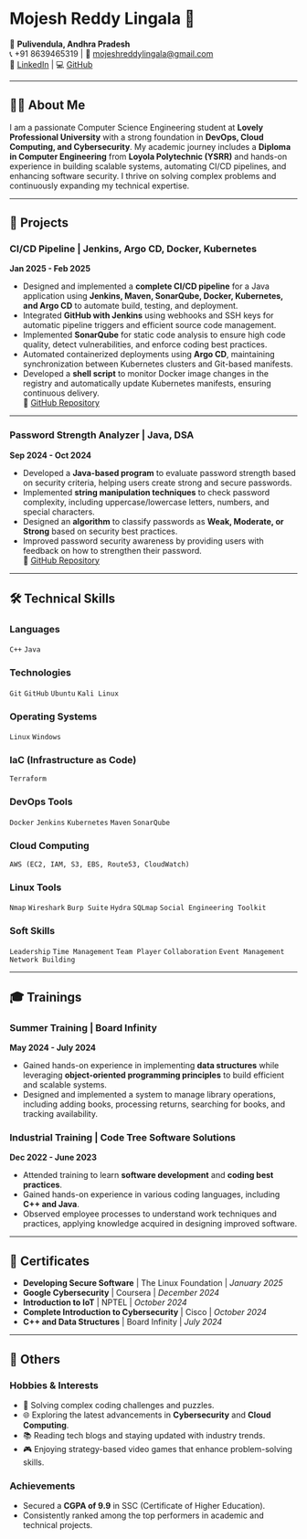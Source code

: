 
# Mojesh Reddy Lingala 🌟

📍 **Pulivendula, Andhra Pradesh**  
📞 +91 8639465319 | 📧 mojeshreddylingala@gmail.com  
🔗 [LinkedIn](https://www.linkedin.com/in/mojeshreddy/) | 💻 [GitHub](https://github.com/MojeshReddy)

---

## 👨‍💻 About Me

I am a passionate Computer Science Engineering student at **Lovely Professional University** with a strong foundation in **DevOps, Cloud Computing, and Cybersecurity**. My academic journey includes a **Diploma in Computer Engineering** from **Loyola Polytechnic (YSRR)** and hands-on experience in building scalable systems, automating CI/CD pipelines, and enhancing software security. I thrive on solving complex problems and continuously expanding my technical expertise.

---

## 🚀 Projects

### **CI/CD Pipeline** | Jenkins, Argo CD, Docker, Kubernetes  
**Jan 2025 - Feb 2025**  
- Designed and implemented a **complete CI/CD pipeline** for a Java application using **Jenkins, Maven, SonarQube, Docker, Kubernetes, and Argo CD** to automate build, testing, and deployment.  
- Integrated **GitHub with Jenkins** using webhooks and SSH keys for automatic pipeline triggers and efficient source code management.  
- Implemented **SonarQube** for static code analysis to ensure high code quality, detect vulnerabilities, and enforce coding best practices.  
- Automated containerized deployments using **Argo CD**, maintaining synchronization between Kubernetes clusters and Git-based manifests.  
- Developed a **shell script** to monitor Docker image changes in the registry and automatically update Kubernetes manifests, ensuring continuous delivery.  
🔗 [GitHub Repository](https://github.com/MojeshReddy/Jenkins-Pipeline)  

---

### **Password Strength Analyzer** | Java, DSA  
**Sep 2024 - Oct 2024**  
- Developed a **Java-based program** to evaluate password strength based on security criteria, helping users create strong and secure passwords.  
- Implemented **string manipulation techniques** to check password complexity, including uppercase/lowercase letters, numbers, and special characters.  
- Designed an **algorithm** to classify passwords as **Weak, Moderate, or Strong** based on security best practices.  
- Improved password security awareness by providing users with feedback on how to strengthen their password.  
🔗 [GitHub Repository](https://github.com/MojeshReddy/Password--Strength-Analyzer)  

---

## 🛠️ Technical Skills

### **Languages**  
`C++` `Java`

### **Technologies**  
`Git` `GitHub` `Ubuntu` `Kali Linux`

### **Operating Systems**  
`Linux` `Windows`

### **IaC (Infrastructure as Code)**  
`Terraform`

### **DevOps Tools**  
`Docker` `Jenkins` `Kubernetes` `Maven` `SonarQube`

### **Cloud Computing**  
`AWS (EC2, IAM, S3, EBS, Route53, CloudWatch)`

### **Linux Tools**  
`Nmap` `Wireshark` `Burp Suite` `Hydra` `SQLmap` `Social Engineering Toolkit`

### **Soft Skills**  
`Leadership` `Time Management` `Team Player` `Collaboration` `Event Management` `Network Building`

---

## 🎓 Trainings

### **Summer Training** | Board Infinity  
**May 2024 - July 2024**  
- Gained hands-on experience in implementing **data structures** while leveraging **object-oriented programming principles** to build efficient and scalable systems.  
- Designed and implemented a system to manage library operations, including adding books, processing returns, searching for books, and tracking availability.  

### **Industrial Training** | Code Tree Software Solutions  
**Dec 2022 - June 2023**  
- Attended training to learn **software development** and **coding best practices**.  
- Gained hands-on experience in various coding languages, including **C++ and Java**.  
- Observed employee processes to understand work techniques and practices, applying knowledge acquired in designing improved software.  

---

## 📜 Certificates

- **Developing Secure Software** | The Linux Foundation | *January 2025*  
- **Google Cybersecurity** | Coursera | *December 2024*  
- **Introduction to IoT** | NPTEL | *October 2024*  
- **Complete Introduction to Cybersecurity** | Cisco | *October 2024*  
- **C++ and Data Structures** | Board Infinity | *July 2024*  

---

## 🌈 Others

### **Hobbies & Interests**  
- 🧠 Solving complex coding challenges and puzzles.  
- 🌐 Exploring the latest advancements in **Cybersecurity** and **Cloud Computing**.  
- 📚 Reading tech blogs and staying updated with industry trends.  
- 🎮 Enjoying strategy-based video games that enhance problem-solving skills.  

### **Achievements**  
- Secured a **CGPA of 9.9** in SSC (Certificate of Higher Education).  
- Consistently ranked among the top performers in academic and technical projects.

